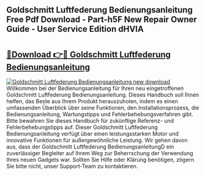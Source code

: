## Goldschmitt Luftfederung Bedienungsanleitung Free Pdf Download - Part-h5F New Repair Owner Guide - User Service Edition dHVIA

# <h2><a href="http://df4zw8m.blite.top/?on=Goldschmitt+Luftfederung+Bedienungsanleitung">🔗Download 👉🔴 Goldschmitt Luftfederung Bedienungsanleitung</a></h2>

[![Goldschmitt Luftfederung Bedienungsanleitung new download](https://i.imgur.com/lujVjoI.png)](http://df4zw8m.blite.top/?on=Goldschmitt+Luftfederung+Bedienungsanleitung)
Willkommen bei der Bedienungsanleitung für Ihren neu eingetroffenen Goldschmitt Luftfederung Bedienungsanleitung. Dieses Handbuch soll Ihnen helfen, das Beste aus Ihrem Produkt herauszuholen, indem es einen umfassenden Überblick über seine Funktionen, den Installationsprozess, die Bedienungsanleitung, Wartungstipps und Fehlerbehebungsverfahren gibt. Bitte bewahren Sie dieses Handbuch für zukünftige Referenz- und Fehlerbehebungstipps auf. Dieser Goldschmitt Luftfederung Bedienungsanleitung verfügt über einen leistungsstarken Motor und innovative Funktionen für außergewöhnliche Leistung. Wir gehen davon aus, dass der Goldschmitt Luftfederung BedienungsanleitungD ein zuverlässiger Begleiter auf Ihrem Weg zur Beherrschung der Verwendung Ihres neuen Gadgets war. Sollten Sie Hilfe oder Klärung benötigen, zögern Sie bitte nicht, unser Support-Team zu kontaktieren.
